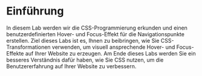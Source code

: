 # Einführung

In diesem Lab werden wir die CSS-Programmierung erkunden und einen benutzerdefinierten Hover- und Focus-Effekt für die Navigationspunkte erstellen. Ziel dieses Labs ist es, Ihnen zu beibringen, wie Sie CSS-Transformationen verwenden, um visuell ansprechende Hover- und Focus-Effekte auf Ihrer Website zu erzeugen. Am Ende dieses Labs werden Sie ein besseres Verständnis dafür haben, wie Sie CSS nutzen, um die Benutzererfahrung auf Ihrer Website zu verbessern.
